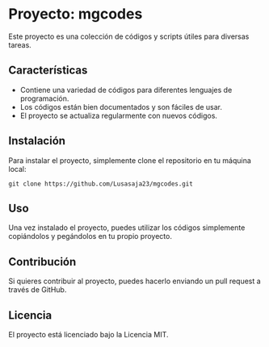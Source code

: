 # Proyecto: mgcodes

Este proyecto es una colección de códigos y scripts útiles para diversas tareas.

## Características

* Contiene una variedad de códigos para diferentes lenguajes de programación.
* Los códigos están bien documentados y son fáciles de usar.
* El proyecto se actualiza regularmente con nuevos códigos.

## Instalación

Para instalar el proyecto, simplemente clone el repositorio en tu máquina local:

```
git clone https://github.com/Lusasaja23/mgcodes.git
```

## Uso

Una vez instalado el proyecto, puedes utilizar los códigos simplemente copiándolos y pegándolos en tu propio proyecto.

## Contribución

Si quieres contribuir al proyecto, puedes hacerlo enviando un pull request a través de GitHub.

## Licencia

El proyecto está licenciado bajo la Licencia MIT.
